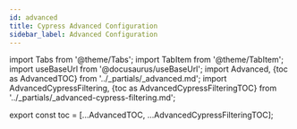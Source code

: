 ```yaml
---
id: advanced
title: Cypress Advanced Configuration
sidebar_label: Advanced Configuration
---
```


import Tabs from '@theme/Tabs';
import TabItem from '@theme/TabItem';
import useBaseUrl from '@docusaurus/useBaseUrl';
import Advanced, {toc as AdvancedTOC} from '../_partials/_advanced.md';
import AdvancedCypressFiltering, {toc as AdvancedCypressFilteringTOC} from '../_partials/_advanced-cypress-filtering.md';

<Advanced />
<AdvancedCypressFiltering />

<!-- Using partials breaks table of contents. Using this workaround to get it working again. -->
export const toc = [...AdvancedTOC, ...AdvancedCypressFilteringTOC];